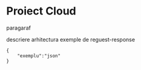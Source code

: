  # Proiect Cloud
 
 
 paragaraf
 
 descriere arhitectura
 exemple de reguest-response
 
 ```
 {
     "exemplu":"json"
 }
 ```